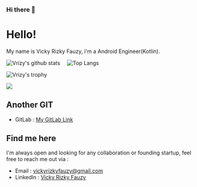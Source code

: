 ### Hi there 👋

# Hello!

My name is Vicky Rizky Fauzy, i'm a Android Engineer(Kotlin).

![Vrizy's github stats](https://github-readme-stats.vercel.app/api?username=vrizy&show_icons=true&line_height=21&show_icons=true&theme=nord)
<span style="display:inline-block; width: 10px;"></span>
![Top Langs](https://github-readme-stats.vercel.app/api/top-langs/?username=vrizy&show_icons=true&layout=compact&theme=nord&count_private=truecount_private=true)

![Vrizy's trophy](https://github-profile-trophy.vercel.app/?username=vrizy&theme=nord&column=7&margin-w=10&margin-h=15)

<img src="https://github-readme-streak-stats.herokuapp.com/?user=vrizy&layout=compact&theme=nord"/>

<!-- ![Vrizy's blog](https://github-read-medium.vercel.app/latest?username=vrizy&limit=6&theme=nord) -->

## Another GIT
- GitLab : [My GitLab Link](https://gitlab.com/vicky.rizkyfauzy/)

## Find me here
I'm always open and looking for any collaboration or founding startup, feel free to reach me out via :
- Email : [vickyrizkyfauzy@gmail.com](mailto:vickyrizkyfauzy@gmail.com)
- LinkedIn : [Vicky Rizky Fauzy](https://www.linkedin.com/in/vickyrizkyfauzy/)

